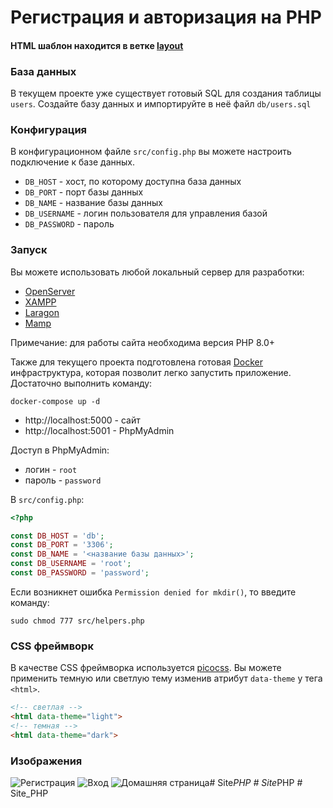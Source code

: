 # Регистрация и авторизация на PHP

#### HTML шаблон находится в ветке [layout](https://github.com/AreaWeb-Hub/login-and-register-new/tree/layout)

### База данных

В текущем проекте уже существует готовый SQL для создания таблицы `users`. Создайте
базу данных и импортируйте в неё файл `db/users.sql`

### Конфигурация

В конфигурационном файле `src/config.php` вы можете настроить подключение к базе данных.

- `DB_HOST` - хост, по которому доступна база данных
- `DB_PORT` - порт базы данных
- `DB_NAME` - название базы данных
- `DB_USERNAME` - логин пользователя для управления базой
- `DB_PASSWORD` - пароль

### Запуск

Вы можете использовать любой локальный сервер для разработки:

- [OpenServer](https://ospanel.io/)
- [XAMPP](https://www.apachefriends.org/)
- [Laragon](https://www.mamp.info/)
- [Mamp](https://laragon.org/)

Примечание: для работы сайта необходима версия PHP 8.0+

Также для текущего проекта подготовлена готовая [Docker](https://www.docker.com/) инфраструктура, которая позволит легко запустить приложение. 
Достаточно выполнить команду:

```shell
docker-compose up -d
```

- http://localhost:5000 - сайт
- http://localhost:5001 - PhpMyAdmin

Доступ в PhpMyAdmin:

- логин - `root`
- пароль - `password`

В `src/config.php`:

```php
<?php

const DB_HOST = 'db';
const DB_PORT = '3306';
const DB_NAME = '<название базы данных>';
const DB_USERNAME = 'root';
const DB_PASSWORD = 'password';
```

Если возникнет ошибка `Permission denied for mkdir()`, то введите команду:

```shell
sudo chmod 777 src/helpers.php
```

### CSS фреймворк

В качестве CSS фреймворка используется [picocss](https://picocss.com/). 
Вы можете применить темную или светлую тему изменив атрибут `data-theme` у тега `<html>`.

```html
<!-- светлая -->
<html data-theme="light">
<!-- темная -->
<html data-theme="dark">
```

### Изображения

![Регистрация](https://i.imgur.com/7i1S9Pn.png)
![Вход](https://i.imgur.com/6UKc4Lu.png)
![Домашняя страница](https://i.imgur.com/sNrwTxE.png)#   S i t e _ P H P  
 #   S i t e _ P H P  
 #   S i t e _ P H P  
 